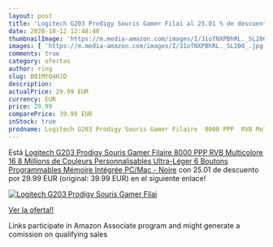 ```yaml
---
layout: post
title: 'Logitech G203 Prodigy Souris Gamer Filai al 25.01 % de descuento'
date: 2020-10-12 12:48:40
thumbnailImage: 'https://m.media-amazon.com/images/I/31ofNXPBhRL._SL200_.jpg'
images: [ 'https://m.media-amazon.com/images/I/31ofNXPBhRL._SL200_.jpg' ]
comments: true
category: ofertas
author: ring
slug: B01MYQ4HJD
description:
actualPrice: 29.99 EUR
currency: EUR
price: 29.99
comparePrice: 39.99 EUR
inStock: true
prodname: Logitech G203 Prodigy Souris Gamer Filaire  8000 PPP  RVB Multicolore 16 8 Millions de Couleurs Personnalisables  Ultra-Léger  6 Boutons Programmables  Mémoire Intégrée  PC/Mac - Noire
---
```


Está [Logitech G203 Prodigy Souris Gamer Filaire  8000 PPP  RVB Multicolore 16 8 Millions de Couleurs Personnalisables  Ultra-Léger  6 Boutons Programmables  Mémoire Intégrée  PC/Mac - Noire](https://www.amazon.fr/dp/B01MYQ4HJD/?tag=tolees0d-21) con 25.01 de descuento por 29.99 EUR (original: 39.99 EUR) en el siguiente enlace!

[![Logitech G203 Prodigy Souris Gamer Filai](https://m.media-amazon.com/images/I/31ofNXPBhRL._SL200_.jpg)](https://www.amazon.fr/dp/B01MYQ4HJD/?tag=tolees0d-21)

[Ver la oferta!!](https://www.amazon.fr/dp/B01MYQ4HJD/?tag=tolees0d-21)

Links participate in Amazon Associate program and might generate a comission on qualifying sales


